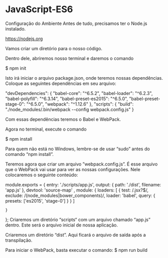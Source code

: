 # JavaScript-ES6

Configuração do Ambiente
Antes de tudo, precisamos ter o Node.js instalado.

https://nodejs.org

Vamos criar um diretório para o nosso código.

Dentro dele, abriremos nosso terminal e daremos o comando

$ npm init

Isto irá iniciar o arquivo package.json, onde teremos nossas dependências. Coloque as seguintes dependências em seu arquivo:

 "devDependencies": {
    "babel-core": "^6.5.2",
    "babel-loader": "^6.2.3",
    "babel-polyfill": "^6.3.14",
    "babel-preset-es2015": "^6.5.0",
    "babel-preset-stage-0": "^6.5.0",
    "webpack": "^1.12.6"
  },
 "scripts": {
    "build": "./node_modules/.bin/webpack --config webpack.config.js"
  }
  
  Com essas dependências teremos o Babel e WebPack. 
  
  Agora no terminal, execute o comando
  
  $ npm install
  
  Para quem não está no Windows, lembre-se de usar “sudo” antes do comando “npm install”.

Teremos agora que criar um arquivo ”webpack.config.js”. É esse arquivo que o WebPack vai usar para ver as nossas configurações. Nele colocaremos o seguinte conteúdo:

module.exports = {
    entry: './scripts/app.js',
    output: {
        path: './dist',
        filename: 'app.js'
    },
    devtool: 'source-map' ,
    module: {
        loaders: [
            {
                test: /\.jsx?$/,
                exclude: /(node_modules|bower_components)/,
                loader: 'babel',
                query: {
                    presets: ['es2015', 'stage-0']
                }
            }
        ]

    }
};
Criaremos um diretório “scripts“ com um arquivo chamado “app.js” dentro. Este será o arquivo inicial de nossa aplicação.

Criaremos um diretório “dist”. Aqui ficará o arquivo de saída após a transpilação.

Para iniciar o WebPack, basta executar o comando:
$ npm run build
